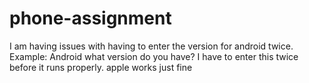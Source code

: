 # phone-assignment
I am having issues with having to enter the version for android twice. 
Example:
Android
what version do you have?
I have to enter this twice before it runs properly.
apple works just fine
